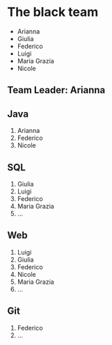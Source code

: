 # The black team

- Arianna
- Giulia
- Federico
- Luigi
- Maria Grazia
- Nicole


## Team Leader: Arianna

## Java
1. Arianna
1. Federico
1. Nicole

## SQL
1. Giulia
1. Luigi
1. Federico
1. Maria Grazia
1. ...

## Web
1. Luigi
1. Giulia
1. Federico
1. Nicole
1. Maria Grazia
1. ...

## Git
1. Federico
1. ...
